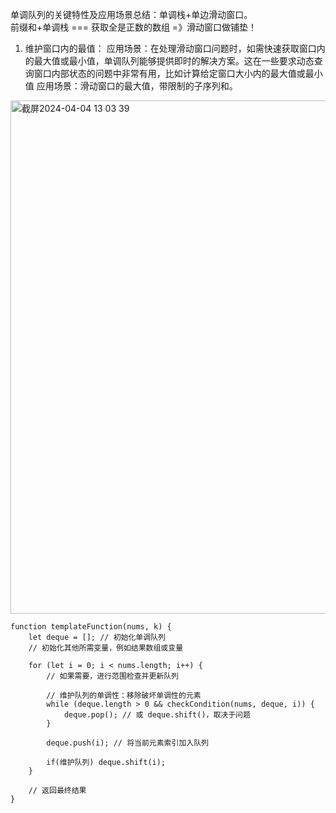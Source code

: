单调队列的关键特性及应用场景总结：单调栈+单边滑动窗口。       
前缀和+单调栈 === 获取全是正数的数组 =》滑动窗口做铺垫！    
1. 维护窗口内的最值：
应用场景：在处理滑动窗口问题时，如需快速获取窗口内的最大值或最小值，单调队列能够提供即时的解决方案。这在一些要求动态查询窗口内部状态的问题中非常有用，比如计算给定窗口大小内的最大值或最小值
应用场景：滑动窗口的最大值，带限制的子序列和。

<img width="821" alt="截屏2024-04-04 13 03 39" src="https://github.com/xkong-study/gucheng_algorithm/assets/100473178/4b7ba2de-af82-4cb7-81ab-3e2a2340422b">

```code
function templateFunction(nums, k) {
    let deque = []; // 初始化单调队列
    // 初始化其他所需变量，例如结果数组或变量

    for (let i = 0; i < nums.length; i++) {
        // 如果需要，进行范围检查并更新队列

        // 维护队列的单调性：移除破坏单调性的元素
        while (deque.length > 0 && checkCondition(nums, deque, i)) {
            deque.pop(); // 或 deque.shift()，取决于问题
        }

        deque.push(i); // 将当前元素索引加入队列

        if(维护队列) deque.shift(i);
    }

    // 返回最终结果
}

```
